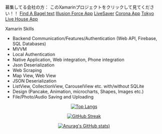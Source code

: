 ### 
募集してる会社の方： このXamarinプロジェクトをクリックして見てください！！
<a href="https://github.com/theolliebbb/FindABagel">Find A Bagel text</a>
<a href="https://github.com/theolliebbb/IFApp">Illusion Force App</a>
<a href="https://github.com/theolliebbb/LiveSaver-With-Firebase">LiveSaver</a>
<a href="https://github.com/theolliebbb/Covid-19-App">Corona App</a>
<a href="https://github.com/theolliebbb/Tokyo-Live-Houses">Tokyo Live House App</a>

Xamarin Skills
- Backend Communication/Features/Authentication (Web API, Firebase, SQL Databases)
- MVVM
- Local Authentication
- Native Application, Web integration, Phone integration
- Json Deserialization
- Web Scraping
- Map View, Web  View
- JSON Deserialization
- ListView, CollectionView, CarouselView etc. with/without SQLite
- Design (Pancake, Animation, microcharts, Shapes, Images etc.)
- File/Photo/Audio Saving and Uploading

<div id="header" align="center">
  
[![Top Langs](https://github-readme-stats.vercel.app/api/top-langs/?username=theolliebbb&layout=compact&show_icons=true&theme=radical)](https://github.com/anuraghazra/github-readme-stats)

[![GitHub Streak](https://github-readme-streak-stats.herokuapp.com/?user=theolliebbb&show_icons=true&theme=radical)](https://git.io/streak-stats)

[![Anurag's GitHub stats](https://github-readme-stats.vercel.app/api?username=theolliebbb&show_icons=true&theme=radical))](https://github.com/anuraghazra/github-readme-stats)
